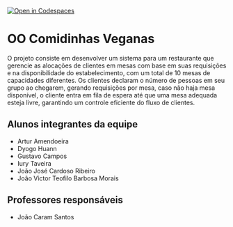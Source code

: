 [![Open in Codespaces](https://classroom.github.com/assets/launch-codespace-7f7980b617ed060a017424585567c406b6ee15c891e84e1186181d67ecf80aa0.svg)](https://classroom.github.com/open-in-codespaces?assignment_repo_id=14391814)
# OO Comidinhas Veganas
O projeto consiste em desenvolver um sistema para um restaurante que gerencie as alocações de clientes em mesas com base em suas requisições e na disponibilidade do estabelecimento, com um total de 10 mesas de capacidades diferentes. Os clientes declaram o número de pessoas em seu grupo ao chegarem, gerando requisições por mesa,  caso não haja mesa disponível, o cliente entra em fila de espera até que uma mesa adequada esteja livre, garantindo um controle eficiente do fluxo de clientes.

## Alunos integrantes da equipe

* Artur Amendoeira
* Dyogo Huann
* Gustavo Campos
* Iury Taveira
* João José Cardoso Ribeiro
* João Victor Teofilo Barbosa Morais

## Professores responsáveis

* João Caram Santos
